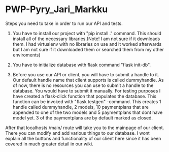 # PWP-Pyry_Jari_Markku

Steps you need to take in order to run our API and tests.  

1. You have to install our project with "pip install ." command. This should install all of the necessary libraries.(Note! I am not sure if it downloads them. 
I had virtualenv with no libraries on use and it worked afterwards but I am not sure if it downloaded them or searched them from my other enviroments)

2. You have to initialize database with flask command "flask init-db".

3. Before you use our API or client, you will have to submit a handle to it. Our default handle name that 
client supports is called dummyhandle. As of now, there is no resources you can use to submit a handle to the database.
You would have to submit it manually. For testing purposes I have created a flask-click function that populates the database.
This function can be invoked with "flask testgen" -command. This creates 1 handle called dummyhandle, 2 models, 10 paymentplans that are appended
to one of the two models and 5 paymentplans that dont have model yet. 3 of the paymentplans are by default marked as closed.

After that localhosts /main/ route will take you to the mainpage of our client. There you can modify and add various things to our database.
I wont explain all the buttons and functionality of our client here since it has been covered in much greater detail in our wiki.
